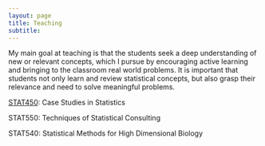 ```yaml
---
layout: page
title: Teaching
subtitle: 
---
```


My main goal at teaching is that the students seek a deep understanding of new or relevant concepts, which I pursue by encouraging active learning and bringing to the classroom real world problems. It is important that students not only learn and review statistical concepts, but also grasp their relevance and need to solve meaningful problems.

[STAT450](https://courses.students.ubc.ca/cs/main?pname=subjarea&tname=subjareas&req=3&dept=STAT&course=450): Case Studies in Statistics
    
STAT550: Techniques of Statistical Consulting

STAT540: Statistical Methods for High Dimensional Biology